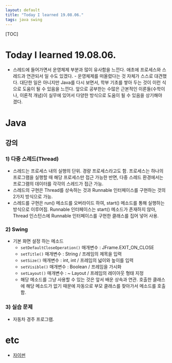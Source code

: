 ```yaml
---
layout: default
title: "Today I learned 19.08.06."
tags: java swing
---
```


[TOC]

# Today I learned 19.08.06.
- 스레드에 들어가면서 운영체제 부분과 많이 유사함을 느낀다. 애초에 프로세스와 스레드과 연관되서 일 수도 있겠다. - 운영체제를 떠올렸다는 것 자체가 스스로 대견했다. 대단한 일은 아니지만 Java를 다시 보면서, 학부 기초를 쌓아 두는 것이 이런 식으로 도움이 될 수 있음을 느낀다. 앞으로 공부한는 수많은 근본적인 이론들(수학이나, 이론적 개념)이 실무에 있어서 다양한 방식으로 도움이 될 수 있음을 상기해야 겠다.

# Java
## 강의
### 1) 다중 스레드(Thread)
- 스레드는 프로세스 내의 실행의 단위. 경량 프로세스라고도 함. 프로세스는 하나의 프로그램을 실행할 때 해당 프로세스만 접근 가능한 반면, 다중 스레드 환경에서는 프로그램의 데이터를 각각의 스레드가 접근 가능.
- 스레드의 구현은 Thread를 상속하는 것과 Runnable 인터페이스를 구현하는 것의 2가지 방식으로 가능.
- 스레드를 구현은 run() 메소드를 오버라이드 하여, start() 메소드를 통해 실행하는 방식으로 이루어짐. Runnable 인터페이스는 start() 메소드가 존재하지 않아, Thread 인스턴스에 Runnable 인터페이스를 구현한 클래스를 집어 넣어 사용.

### 2) Swing
- 기본 화면 설정 하는 메소드
    - `setDefaultCloseOperation()`	매개변수 : JFrame.EXIT_ON_CLOSE
    - `setTitle()`	매개변수 : String / 프레임의 제목을 입력
    - `setSize()`	매개변수 : int, int / 프레임의 넓이와 높이를 입력
    - `setVisible()`	매개변수 : Boolean / 프레임을 가시화
    - `setLayout()`	매개변수 : ~ Layout / 프레임의 레이아웃 형태 지정
    - 해당 메소드를 그냥 사용할 수 있는 것은 앞서 배운 상속과 연관. 호출한 클래스에 해당 메소드가 없기 때문에 자동으로 부모 클래스를 찾아가서 메소드를 호출함.

### 3) 실습 문제
- 자동차 경주 프로그램.


# etc
- [자이썬](https://jythonbook-ko.readthedocs.io/en/latest/JythonAndJavaIntegration.html)